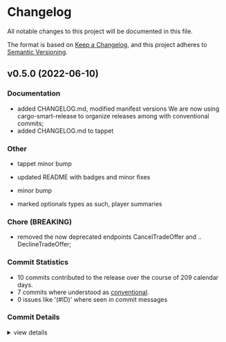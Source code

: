 # Changelog

All notable changes to this project will be documented in this file.

The format is based on [Keep a Changelog](https://keepachangelog.com/en/1.0.0/),
and this project adheres to [Semantic Versioning](https://semver.org/spec/v2.0.0.html).

## v0.5.0 (2022-06-10)

<csr-id-b2186a6426e52516cecfbda6201028c63229330f/>
<csr-id-14404f4fd83c4c74893e3888693398d98bc3f199/>
<csr-id-a690cf419f36bb737250f0de65aed897e7b5237f/>
<csr-id-02d3b260b9b77a9979073dd3ce2dba792f831ced/>
<csr-id-4bae88942672f2196733df6bc58a82c5a2a7bdf0/>

### Documentation

 - <csr-id-fb87360214c2f6d1319f467b82b27706ae157111/> added CHANGELOG.md, modified manifest versions
   We are now using cargo-smart-release to organize releases among with
   conventional commits;
 - <csr-id-fb999c76e06ac25b09708b0b744115d29520c04f/> added CHANGELOG.md to tappet


### Other

 - <csr-id-b2186a6426e52516cecfbda6201028c63229330f/> tappet minor bump

 - <csr-id-14404f4fd83c4c74893e3888693398d98bc3f199/> updated README with badges and minor fixes

 - <csr-id-a690cf419f36bb737250f0de65aed897e7b5237f/> minor bump

 - <csr-id-02d3b260b9b77a9979073dd3ce2dba792f831ced/> marked optionals types as such, player summaries


### Chore (BREAKING)

 - <csr-id-4bae88942672f2196733df6bc58a82c5a2a7bdf0/> removed the now deprecated endpoints CancelTradeOffer and ..
   DeclineTradeOffer;

### Commit Statistics

<csr-read-only-do-not-edit/>

 - 10 commits contributed to the release over the course of 209 calendar days.
 - 7 commits where understood as [conventional](https://www.conventionalcommits.org).
 - 0 issues like '(#ID)' where seen in commit messages

### Commit Details

<csr-read-only-do-not-edit/>

<details><summary>view details</summary>

 * **Uncategorized**
    - added CHANGELOG.md to tappet ([`fb999c7`](https://github.comgit//saskenuba/SteamHelper-rs/commit/fb999c76e06ac25b09708b0b744115d29520c04f))
    - tappet minor bump ([`b2186a6`](https://github.comgit//saskenuba/SteamHelper-rs/commit/b2186a6426e52516cecfbda6201028c63229330f))
    - removed the now deprecated endpoints CancelTradeOffer and .. ([`4bae889`](https://github.comgit//saskenuba/SteamHelper-rs/commit/4bae88942672f2196733df6bc58a82c5a2a7bdf0))
    - added CHANGELOG.md, modified manifest versions ([`fb87360`](https://github.comgit//saskenuba/SteamHelper-rs/commit/fb87360214c2f6d1319f467b82b27706ae157111))
    - updated README with badges and minor fixes ([`14404f4`](https://github.comgit//saskenuba/SteamHelper-rs/commit/14404f4fd83c4c74893e3888693398d98bc3f199))
    - minor bump ([`a690cf4`](https://github.comgit//saskenuba/SteamHelper-rs/commit/a690cf419f36bb737250f0de65aed897e7b5237f))
    - marked optionals types as such, player summaries ([`02d3b26`](https://github.comgit//saskenuba/SteamHelper-rs/commit/02d3b260b9b77a9979073dd3ce2dba792f831ced))
    - (tappet): fixed and improved readme ([`a882cec`](https://github.comgit//saskenuba/SteamHelper-rs/commit/a882cec1c7c98f202deca3518ae42c3fd21ad343))
    - (tappet): missing imports for "blocking" feature ([`25b0114`](https://github.comgit//saskenuba/SteamHelper-rs/commit/25b011474873280e088e8dbc3da21a3bbe8ce73c))
    - (web-api, web-api-derive) renamed "steam-web-api" to "tappet" ([`4e59ded`](https://github.comgit//saskenuba/SteamHelper-rs/commit/4e59ded6883fb7201ae8554d747b2ddb2c057dce))
</details>

